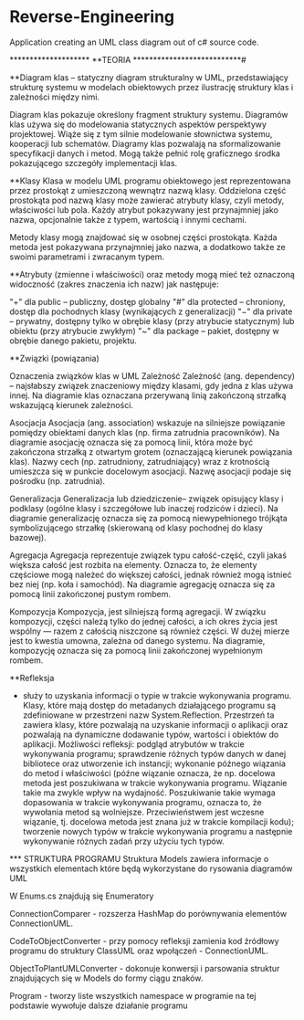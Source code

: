 # Reverse-Engineering
Application creating an UML class diagram out of c# source code.















******************** **TEORIA ***************************#


**Diagram klas 
– statyczny diagram strukturalny w UML, przedstawiający strukturę systemu w modelach obiektowych przez ilustrację struktury klas i zależności między nimi.

Diagram klas pokazuje określony fragment struktury systemu. Diagramów klas używa się do modelowania statycznych aspektów perspektywy projektowej. Wiąże się z tym silnie modelowanie słownictwa systemu, kooperacji lub schematów. Diagramy klas pozwalają na sformalizowanie specyfikacji danych i metod. Mogą także pełnić rolę graficznego środka pokazującego szczegóły implementacji klas.

**Klasy
Klasa w modelu UML programu obiektowego jest reprezentowana przez prostokąt z umieszczoną wewnątrz nazwą klasy. Oddzielona część prostokąta pod nazwą klasy może zawierać atrybuty klasy, czyli metody, właściwości lub pola. Każdy atrybut pokazywany jest przynajmniej jako nazwa, opcjonalnie także z typem, wartością i innymi cechami.

Metody klasy mogą znajdować się w osobnej części prostokąta. Każda metoda jest pokazywana przynajmniej jako nazwa, a dodatkowo także ze swoimi parametrami i zwracanym typem.

**Atrybuty (zmienne i właściwości) oraz metody mogą mieć też oznaczoną widoczność (zakres znaczenia ich nazw) jak następuje:

"+" dla public – publiczny, dostęp globalny
"#" dla protected – chroniony, dostęp dla pochodnych klasy (wynikających z generalizacji)
"−" dla private – prywatny, dostępny tylko w obrębie klasy (przy atrybucie statycznym) lub obiektu (przy atrybucie zwykłym)
"~" dla package – pakiet, dostępny w obrębie danego pakietu, projektu.

**Związki (powiązania)

Oznaczenia związków klas w UML
Zależność
Zależność (ang. dependency) – najsłabszy związek znaczeniowy między klasami, gdy jedna z klas używa innej. Na diagramie klas oznaczana przerywaną linią zakończoną strzałką wskazującą kierunek zależności.

Asocjacja
Asocjacja (ang. association) wskazuje na silniejsze powiązanie pomiędzy obiektami danych klas (np. firma zatrudnia pracowników). Na diagramie asocjację oznacza się za pomocą linii, która może być zakończona strzałką z otwartym grotem (oznaczającą kierunek powiązania klas). Nazwy cech (np. zatrudniony, zatrudniający) wraz z krotnością umieszcza się w punkcie docelowym asocjacji. Nazwę asocjacji podaje się pośrodku (np. zatrudnia).

Generalizacja
Generalizacja lub dziedziczenie– związek opisujący klasy i podklasy (ogólne klasy i szczegółowe lub inaczej rodziców i dzieci). Na diagramie generalizację oznacza się za pomocą niewypełnionego trójkąta symbolizującego strzałkę (skierowaną od klasy pochodnej do klasy bazowej).

Agregacja
Agregacja reprezentuje związek typu całość-część, czyli jakaś większa całość jest rozbita na elementy. Oznacza to, że elementy częściowe mogą należeć do większej całości, jednak również mogą istnieć bez niej (np. koła i samochód). Na diagramie agregację oznacza się za pomocą linii zakończonej pustym rombem.

Kompozycja
Kompozycja, jest silniejszą formą agregacji. W związku kompozycji, części należą tylko do jednej całości, a ich okres życia jest wspólny — razem z całością niszczone są również części. W dużej mierze jest to kwestia umowna, zależna od danego systemu. Na diagramie, kompozycję oznacza się za pomocą linii zakończonej wypełnionym rombem.








**Refleksja
- służy to uzyskania informacji o typie w trakcie wykonywania programu. Klasy, które mają dostęp do metadanych działającego programu są zdefiniowane w przestrzeni nazw System.Reflection.
Przestrzeń ta zawiera klasy, które pozwalają na uzyskanie informacji o aplikacji oraz pozwalają na dynamiczne dodawanie typów, wartości i obiektów do aplikacji.
Możliwości refleksji:
podgląd atrybutów w trakcie wykonywania programu;
sprawdzenie różnych typów danych w danej bibliotece oraz utworzenie ich instancji;
wykonanie późnego wiązania do metod i właściwości (późne wiązanie oznacza, że np. docelowa metoda jest poszukiwana w trakcie wykonywania programu. Wiązanie takie ma zwykle wpływ na wydajność. Poszukiwanie takie wymaga dopasowania w trakcie wykonywania programu, oznacza to, że wywołania metod są wolniejsze. Przeciwieństwem jest wczesne wiązanie, tj. docelowa metoda jest znana już w trakcie kompilacji kodu);
tworzenie nowych typów w trakcie wykonywania programu a następnie wykonywanie różnych zadań przy użyciu tych typów.



*** STRUKTURA PROGRAMU
Struktura Models zawiera informacje o wszystkich elementach które będą wykorzystane do rysowania diagramów UML

W Enums.cs znajdują się Enumeratory 


ConnectionComparer - rozszerza HashMap do porównywania elementów ConnectionUML.

CodeToObjectConverter - przy pomocy refleksji zamienia kod źródłowy programu do struktury ClassUML oraz wpołączeń - ConnectionUML.

ObjectToPlantUMLConverter - dokonuje konwersji i parsowania struktur znajdujących się w Models do formy ciągu znaków.

Program - tworzy liste wszystkich namespace w programie  na tej podstawie wywołuje dalsze działanie programu

